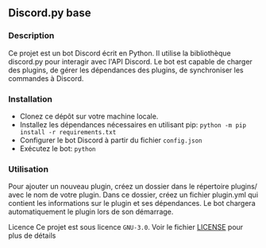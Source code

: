 ## Discord.py base
### Description
Ce projet est un bot Discord écrit en Python. Il utilise la bibliothèque discord.py pour interagir avec l'API Discord. Le bot est capable de charger des plugins, de gérer les dépendances des plugins, de synchroniser les commandes à Discord.

### Installation
- Clonez ce dépôt sur votre machine locale.
- Installez les dépendances nécessaires en utilisant pip: `python -m pip install -r requirements.txt`
- Configurer le bot Discord à partir du fichier `config.json`
- Exécutez le bot: `python `

### Utilisation
Pour ajouter un nouveau plugin, créez un dossier dans le répertoire plugins/ avec le nom de votre plugin. Dans ce dossier, créez un fichier plugin.yml qui contient les informations sur le plugin et ses dépendances. Le bot chargera automatiquement le plugin lors de son démarrage.

Licence
Ce projet est sous licence `GNU-3.0`. Voir le fichier [LICENSE](/LICENSE) pour plus de détails
